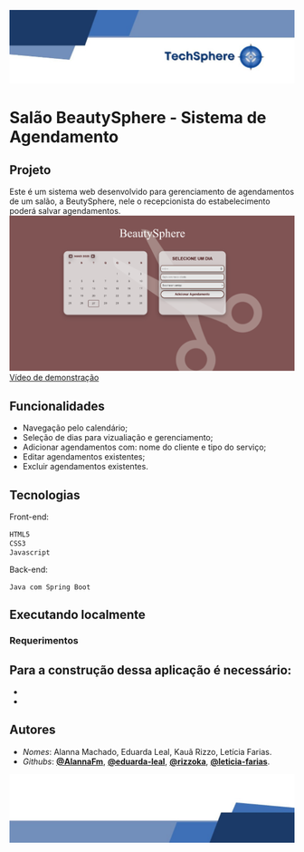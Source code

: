![Papel Timbrado Inicio](./FRONT/assets/papelTimbradoInicio.jpg)

# Salão BeautySphere - Sistema de Agendamento

## Projeto
Este é um sistema web desenvolvido para gerenciamento de agendamentos de um salão, a BeutySphere, nele o recepcionista do estabelecimento poderá salvar agendamentos. 
![Imagem do Projeto](./FRONT/assets/readMeImg.png)
[Vídeo de demonstração](https://www.youtube.com/watch?v=SeuIDDoVideo)

## Funcionalidades
- Navegação pelo calendário;
- Seleção de dias para vizualiação e gerenciamento;
- Adicionar agendamentos com: nome do cliente e tipo do serviço;
- Editar agendamentos existentes;
- Excluir agendamentos existentes.

## Tecnologias
Front-end:
```shell
HTML5
CSS3
Javascript
```
Back-end:
```shell
Java com Spring Boot
```

## Executando localmente

### Requerimentos
Para a construção dessa aplicação é necessário:
- 
-
-

## Autores 
- *Nomes*: Alanna Machado, Eduarda Leal, Kauã Rizzo, Letícia Farias.
- *Githubs*: [**@AlannaFm**](https://github.com/AlannaFm), [**@eduarda-leal**](https://github.com/eduarda-leal), [**@rizzoka**](https://github.com/rizzoka), [**@leticia-farias**](https://github.com/leticia-farias).

![Papel Timbrado Fim](./FRONT/assets/papelTimbradoFim.jpg)
